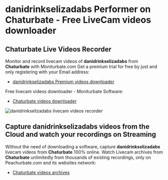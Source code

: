 # danidrinkselizadabs Performer on Chaturbate - Free LiveCam videos downloader

## Chaturbate Live Videos Recorder

Monitor and record livecam videos of **danidrinkselizadabs** from **Chaturbate** with Moniturbate.com
Get a premium trial for free by just and only registering with your Email address:
* [danidrinkselizadabs Premium videos downloader](https://moniturbate.com/request-demo-licence-key.html)

Free livecam videos downloader - Moniturbate Software:
* [Chaturbate videos downloader](https://moniturbate.com/moniturbate-download-software.html)

![danidrinkselizadabs livecam videos recorder](https://peachurnet.com/templates/moniturbate-software.png)


## Capture danidrinkselizadabs videos from the Cloud and watch your recordings on Streaming

Without the need of downloading a software, capture **danidrinkselizadabs** livecam videos from **Chaturbate** 100% online.
Watch Livecam archives from **Chaturbate** unlimitedly from thousands of existing recordings, only on Peachurbate.com and its websites network:
* [Chaturbate videos archives](https://peachurnet.com/)